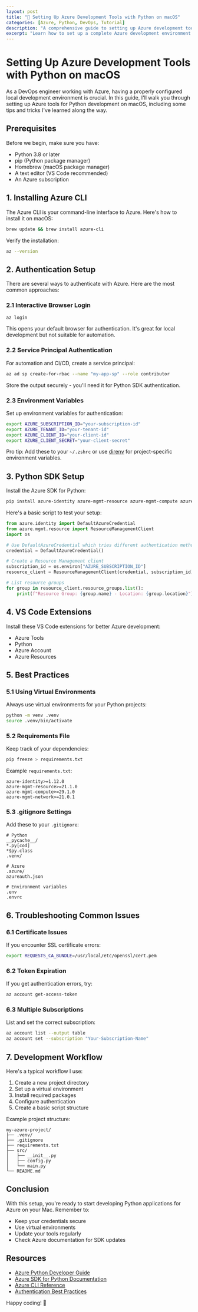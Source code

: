 ```yaml
---
layout: post
title: "🔧 Setting Up Azure Development Tools with Python on macOS"
categories: [Azure, Python, DevOps, Tutorial]
description: "A comprehensive guide to setting up Azure development tools with Python on macOS, including authentication, CLI, and SDK setup."
excerpt: "Learn how to set up a complete Azure development environment on macOS using Python, including authentication methods, CLI tools, and best practices for development."
---
```



# Setting Up Azure Development Tools with Python on macOS

As a DevOps engineer working with Azure, having a properly configured local development environment is crucial. In this guide, I'll walk you through setting up Azure tools for Python development on macOS, including some tips and tricks I've learned along the way.

## Prerequisites

Before we begin, make sure you have:
- Python 3.8 or later
- pip (Python package manager)
- Homebrew (macOS package manager)
- A text editor (VS Code recommended)
- An Azure subscription

## 1. Installing Azure CLI

The Azure CLI is your command-line interface to Azure. Here's how to install it on macOS:

```bash
brew update && brew install azure-cli
```

Verify the installation:

```bash
az --version
```

## 2. Authentication Setup

There are several ways to authenticate with Azure. Here are the most common approaches:

### 2.1 Interactive Browser Login

```bash
az login
```

This opens your default browser for authentication. It's great for local development but not suitable for automation.

### 2.2 Service Principal Authentication

For automation and CI/CD, create a service principal:

```bash
az ad sp create-for-rbac --name "my-app-sp" --role contributor
```

Store the output securely - you'll need it for Python SDK authentication.

### 2.3 Environment Variables

Set up environment variables for authentication:

```bash
export AZURE_SUBSCRIPTION_ID="your-subscription-id"
export AZURE_TENANT_ID="your-tenant-id"
export AZURE_CLIENT_ID="your-client-id"
export AZURE_CLIENT_SECRET="your-client-secret"
```

Pro tip: Add these to your `~/.zshrc` or use [direnv](https://direnv.net/) for project-specific environment variables.

## 3. Python SDK Setup

Install the Azure SDK for Python:

```bash
pip install azure-identity azure-mgmt-resource azure-mgmt-compute azure-mgmt-network
```

Here's a basic script to test your setup:

```python
from azure.identity import DefaultAzureCredential
from azure.mgmt.resource import ResourceManagementClient
import os

# Use DefaultAzureCredential which tries different authentication methods
credential = DefaultAzureCredential()

# Create a Resource Management client
subscription_id = os.environ["AZURE_SUBSCRIPTION_ID"]
resource_client = ResourceManagementClient(credential, subscription_id)

# List resource groups
for group in resource_client.resource_groups.list():
    print(f"Resource Group: {group.name} - Location: {group.location}")
```

## 4. VS Code Extensions

Install these VS Code extensions for better Azure development:

- Azure Tools
- Python
- Azure Account
- Azure Resources

## 5. Best Practices

### 5.1 Using Virtual Environments

Always use virtual environments for your Python projects:

```bash
python -m venv .venv
source .venv/bin/activate
```

### 5.2 Requirements File

Keep track of your dependencies:

```bash
pip freeze > requirements.txt
```

Example `requirements.txt`:
```text
azure-identity>=1.12.0
azure-mgmt-resource>=21.1.0
azure-mgmt-compute>=29.1.0
azure-mgmt-network>=21.0.1
```

### 5.3 .gitignore Settings

Add these to your `.gitignore`:

```text
# Python
__pycache__/
*.py[cod]
*$py.class
.venv/

# Azure
.azure/
azureauth.json

# Environment variables
.env
.envrc
```

## 6. Troubleshooting Common Issues

### 6.1 Certificate Issues

If you encounter SSL certificate errors:

```bash
export REQUESTS_CA_BUNDLE=/usr/local/etc/openssl/cert.pem
```

### 6.2 Token Expiration

If you get authentication errors, try:

```bash
az account get-access-token
```

### 6.3 Multiple Subscriptions

List and set the correct subscription:

```bash
az account list --output table
az account set --subscription "Your-Subscription-Name"
```

## 7. Development Workflow

Here's a typical workflow I use:

1. Create a new project directory
2. Set up a virtual environment
3. Install required packages
4. Configure authentication
5. Create a basic script structure

Example project structure:
```
my-azure-project/
├── .venv/
├── .gitignore
├── requirements.txt
├── src/
│   ├── __init__.py
│   ├── config.py
│   └── main.py
└── README.md
```

## Conclusion

With this setup, you're ready to start developing Python applications for Azure on your Mac. Remember to:
- Keep your credentials secure
- Use virtual environments
- Update your tools regularly
- Check Azure documentation for SDK updates

## Resources

- [Azure Python Developer Guide](https://docs.microsoft.com/en-us/azure/developer/python/)
- [Azure SDK for Python Documentation](https://docs.microsoft.com/en-us/python/api/overview/azure/)
- [Azure CLI Reference](https://docs.microsoft.com/en-us/cli/azure/reference-index)
- [Authentication Best Practices](https://docs.microsoft.com/en-us/azure/developer/python/azure-sdk-authenticate)

Happy coding! 🚀
